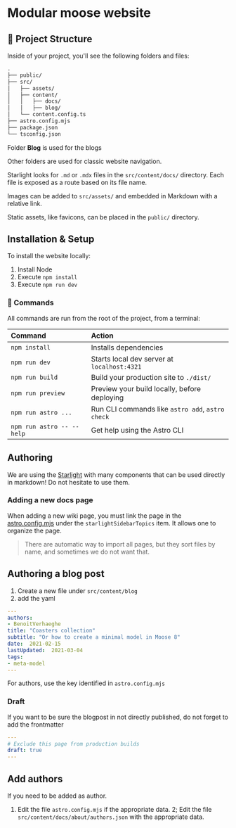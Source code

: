 # Modular moose website

## 🚀 Project Structure

Inside of your project, you'll see the following folders and files:

```txt
.
├── public/
├── src/
│   ├── assets/
│   ├── content/
│   │   ├── docs/
│   │   ├── blog/
│   └── content.config.ts
├── astro.config.mjs
├── package.json
└── tsconfig.json
```

Folder **Blog** is used for the blogs

Other folders are used for classic website navigation.

Starlight looks for `.md` or `.mdx` files in the `src/content/docs/` directory. Each file is exposed as a route based on its file name.

Images can be added to `src/assets/` and embedded in Markdown with a relative link.

Static assets, like favicons, can be placed in the `public/` directory.

## Installation & Setup

To install the website locally:

1. Install Node
2. Execute `npm install`
3. Execute `npm run dev`

### 🧞 Commands

All commands are run from the root of the project, from a terminal:

| Command                   | Action                                           |
| :------------------------ | :----------------------------------------------- |
| `npm install`             | Installs dependencies                            |
| `npm run dev`             | Starts local dev server at `localhost:4321`      |
| `npm run build`           | Build your production site to `./dist/`          |
| `npm run preview`         | Preview your build locally, before deploying     |
| `npm run astro ...`       | Run CLI commands like `astro add`, `astro check` |
| `npm run astro -- --help` | Get help using the Astro CLI                     |

## Authoring

We are using the [Starlight](https://starlight.astro.build/components/steps/) with many components that can be used directly in markdown!
Do not hesitate to use them.

### Adding a new docs page

When adding a new wiki page, you must link the page in the [astro.config.mjs](astro.config.mjs) under the `starlightSidebarTopics` item.
It allows one to organize the page.

> There are automatic way to import all pages, but they sort files by name, and sometimes we do not want that.

## Authoring a blog post

1. Create a new file under `src/content/blog`
2. add the yaml

```yaml
---
authors:
- BenoitVerhaeghe
title: "Coasters collection"
subtitle: "Or how to create a minimal model in Moose 8"
date:  2021-02-15
lastUpdated:  2021-03-04
tags:
- meta-model
---
```

For authors, use the key identified in `astro.config.mjs`

### Draft

If you want to be sure the blogpost in not directly published, do not forget to add the frontmatter

```yaml
---
# Exclude this page from production builds
draft: true
---
```

## Add authors

If you need to be added as author.

1. Edit the file `astro.config.mjs` if the appropriate data.
2; Edit the file `src/content/docs/about/authors.json` with the appropriate data.
